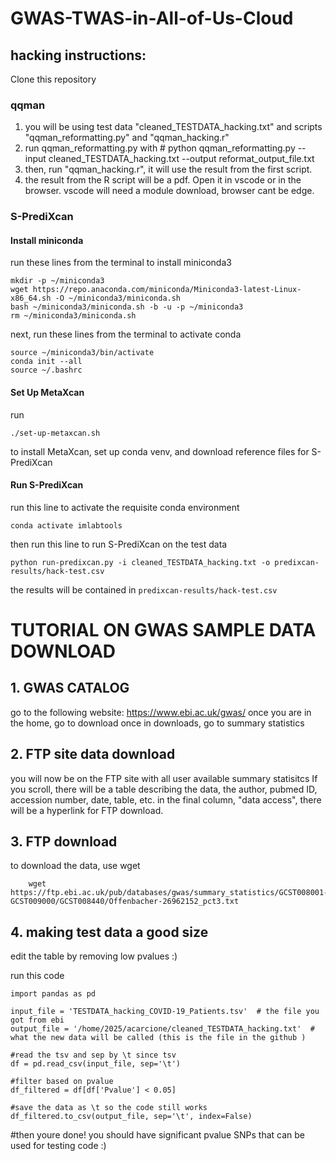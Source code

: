 # GWAS-TWAS-in-All-of-Us-Cloud

## hacking instructions: 
Clone this repository
### qqman
1. you will be using test data "cleaned_TESTDATA_hacking.txt" and scripts "qqman_reformatting.py" and "qqman_hacking.r"
2. run qqman_reformatting.py with # python qqman_reformatting.py --input cleaned_TESTDATA_hacking.txt --output reformat_output_file.txt
3. then, run "qqman_hacking.r", it will use the result from the first script.
4. the result from the R script will be a pdf. Open it in vscode or in the browser. vscode will need a module download, browser cant be edge. 

### S-PrediXcan
#### Install miniconda
run these lines from the terminal to install miniconda3
```
mkdir -p ~/miniconda3
wget https://repo.anaconda.com/miniconda/Miniconda3-latest-Linux-x86_64.sh -O ~/miniconda3/miniconda.sh
bash ~/miniconda3/miniconda.sh -b -u -p ~/miniconda3
rm ~/miniconda3/miniconda.sh
```
next, run these lines from the terminal to activate conda
```
source ~/miniconda3/bin/activate
conda init --all
source ~/.bashrc
```
#### Set Up MetaXcan
run
```
./set-up-metaxcan.sh
```
to install MetaXcan, set up conda venv, and download reference files for S-PrediXcan
#### Run S-PrediXcan
run this line to activate the requisite conda environment
```
conda activate imlabtools
```
then run this line to run S-PrediXcan on the test data
```
python run-predixcan.py -i cleaned_TESTDATA_hacking.txt -o predixcan-results/hack-test.csv
```
the results will be contained in `predixcan-results/hack-test.csv`

# TUTORIAL ON GWAS SAMPLE DATA DOWNLOAD 

## 1. GWAS CATALOG
   go to the following website: https://www.ebi.ac.uk/gwas/
   once you are in the home, go to download 
   once in downloads, go to summary statistics 

## 2. FTP site data download
   you will now be on the FTP site with all user available summary statisitcs 
   If you scroll, there will be a table describing the data, the author, pubmed ID, accession number, date, table, etc. 
   in the final column, "data access", there will be a hyperlink for FTP download. 

## 3. FTP download
   to download the data, use wget
   
```
    wget https://ftp.ebi.ac.uk/pub/databases/gwas/summary_statistics/GCST008001-GCST009000/GCST008440/Offenbacher-26962152_pct3.txt
```
## 4. making test data a good size 
edit the table by removing low pvalues :) 

run this code 
```
import pandas as pd

input_file = 'TESTDATA_hacking_COVID-19_Patients.tsv'  # the file you got from ebi 
output_file = '/home/2025/acarcione/cleaned_TESTDATA_hacking.txt'  # what the new data will be called (this is the file in the github )

#read the tsv and sep by \t since tsv
df = pd.read_csv(input_file, sep='\t')

#filter based on pvalue 
df_filtered = df[df['Pvalue'] < 0.05]

#save the data as \t so the code still works 
df_filtered.to_csv(output_file, sep='\t', index=False)
```

#then youre done! you should have significant pvalue SNPs that can be used for testing code :) 
